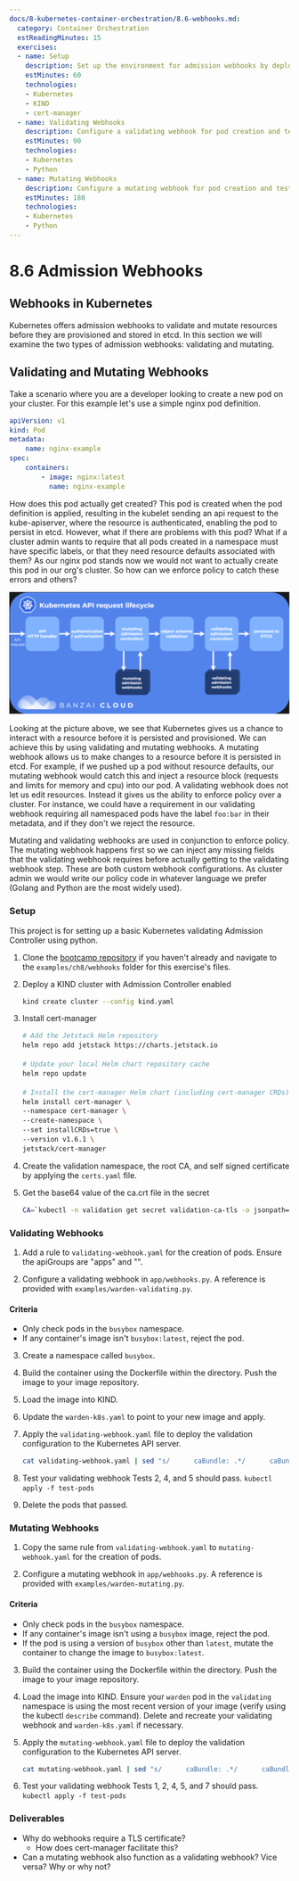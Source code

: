```yaml
---
docs/8-kubernetes-container-orchestration/8.6-webhooks.md:
  category: Container Orchestration
  estReadingMinutes: 15
  exercises:
  - name: Setup
    description: Set up the environment for admission webhooks by deploying a KIND cluster with Admission Controller enabled, installing cert-manager, and creating a validation namespace, root CA, and self-signed certificate.
    estMinutes: 60
    technologies:
    - Kubernetes
    - KIND
    - cert-manager
  - name: Validating Webhooks
    description: Configure a validating webhook for pod creation and test it using the given criteria.
    estMinutes: 90
    technologies:
    - Kubernetes
    - Python
  - name: Mutating Webhooks
    description: Configure a mutating webhook for pod creation and test it using the given criteria.
    estMinutes: 180
    technologies:
    - Kubernetes
    - Python
---
```


# 8.6 Admission Webhooks

## Webhooks in Kubernetes

Kubernetes offers admission webhooks to validate and mutate resources before they are provisioned and stored in etcd. In this section we will examine the two types of admission webhooks: validating and mutating.

## Validating and Mutating Webhooks

Take a scenario where you are a developer looking to create a new pod on your cluster. For this example let's use a simple nginx pod definition.

```yaml
apiVersion: v1
kind: Pod
metadata:
    name: nginx-example
spec:
    containers:
        - image: nginx:latest
          name: nginx-example
```

How does this pod actually get created? This pod is created when the pod definition is applied, resulting in the kubelet sending an api request to the kube-apiserver, where the resource is authenticated, enabling the pod to persist in etcd. However, what if there are problems with this pod? What if a cluster admin wants to require that all pods created in a namespace must have specific labels, or that they need resource defaults associated with them? As our nginx pod stands now we would not want to actually create this pod in our org's cluster. So how can we enforce policy to catch these errors and others?

![lifecycle image](img8/api-lifecycle.svg ':class=img-center :alt= lifecycle image')

Looking at the picture above, we see that Kubernetes gives us a chance to interact with a resource before it is persisted and provisioned. We can achieve this by using validating and mutating webhooks. A mutating webhook allows us to make changes to a resource before it is persisted in etcd. For example, if we pushed up a pod without resource defaults, our mutating webhook would catch this and inject a resource block (requests and limits for memory and cpu) into our pod. A validating webhook does not let us edit resources. Instead it gives us the ability to enforce policy over a cluster. For instance, we could have a requirement in our validating webhook requiring all namespaced pods have the label `foo:bar` in their metadata, and if they don't we reject the resource.

Mutating and validating webhooks are used in conjunction to enforce policy. The mutating webhook happens first so we can inject any missing fields that the validating webhook requires before actually getting to the validating webhook step. These are both custom webhook configurations. As cluster admin we would write our policy code in whatever language we prefer (Golang and Python are the most widely used).

### Setup

This project is for setting up a basic Kubernetes validating Admission
Controller using python.

1. Clone the [bootcamp repository](https://github.com/liatrio/devops-bootcamp.git) if you haven't already and navigate to the `examples/ch8/webhooks` folder for this exercise's files.

2. Deploy a KIND cluster with Admission Controller enabled

   ```bash
   kind create cluster --config kind.yaml
   ```

3. Install cert-manager

   ```bash
   # Add the Jetstack Helm repository
   helm repo add jetstack https://charts.jetstack.io

   # Update your local Helm chart repository cache
   helm repo update

   # Install the cert-manager Helm chart (including cert-manager CRDs)
   helm install cert-manager \
   --namespace cert-manager \
   --create-namespace \
   --set installCRDs=true \
   --version v1.6.1 \
   jetstack/cert-manager
   ```

4. Create the validation namespace, the root CA, and self signed certificate by applying the `certs.yaml` file.

5. Get the base64 value of the ca.crt file in the secret

    ```bash
    CA=`kubectl -n validation get secret validation-ca-tls -o jsonpath='{.data.ca\.crt}'`
    ```

### Validating Webhooks

1. Add a rule to `validating-webhook.yaml` for the creation of pods. Ensure the apiGroups are "apps" and "".

2. Configure a validating webhook in `app/webhooks.py`. A reference is provided with `examples/warden-validating.py`.

#### Criteria

- Only check pods in the `busybox` namespace.
- If any container's image isn't `busybox:latest`, reject the pod.

3. Create a namespace called `busybox`.

4. Build the container using the Dockerfile within the directory. Push the image to your image repository.

5. Load the image into KIND.

6. Update the `warden-k8s.yaml` to point to your new image and apply.

7. Apply the `validating-webhook.yaml` file to deploy the validation configuration to the Kubernetes API server.

    ```bash
    cat validating-webhook.yaml | sed "s/      caBundle: .*/      caBundle: ${CA}/" | kubectl apply -f -
    ```

8. Test your validating webhook
Tests 2, 4, and 5 should pass.
    ```kubectl apply -f test-pods```

9. Delete the pods that passed.

### Mutating Webhooks

1. Copy the same rule from `validating-webhook.yaml` to `mutating-webhook.yaml` for the creation of pods.

2. Configure a mutating webhook in `app/webhooks.py`. A reference is provided with `examples/warden-mutating.py`.

#### Criteria

- Only check pods in the `busybox` namespace.
- If any container's image isn't using a `busybox` image, reject the pod.
- If the pod is using a version of `busybox` other than `latest`, mutate the container to change the image to `busybox:latest`.

3. Build the container using the Dockerfile within the directory. Push the image to your image repository.

4. Load the image into KIND. Ensure your `warden` pod in the `validating` namespace is using the most recent version of your image (verify using the kubectl `describe` command). Delete and recreate your validating webhook and `warden-k8s.yaml` if necessary.

5. Apply the `mutating-webhook.yaml` file to deploy the validation configuration to the Kubernetes API server.

    ```bash
    cat mutating-webhook.yaml | sed "s/      caBundle: .*/      caBundle: ${CA}/" | kubectl apply -f -
    ```

6. Test your validating webhook
Tests 1, 2, 4, 5, and 7 should pass.
    <br>```kubectl apply -f test-pods```

### Deliverables

- Why do webhooks require a TLS certificate?
  - How does cert-manager facilitate this?
- Can a mutating webhook also function as a validating webhook? Vice versa? Why or why not?
